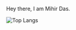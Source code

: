 Hey there, I am Mihir Das. 

![Top Langs](https://github-readme-stats.vercel.app/api/top-langs/?username=anuraghazra&layout=compact)
